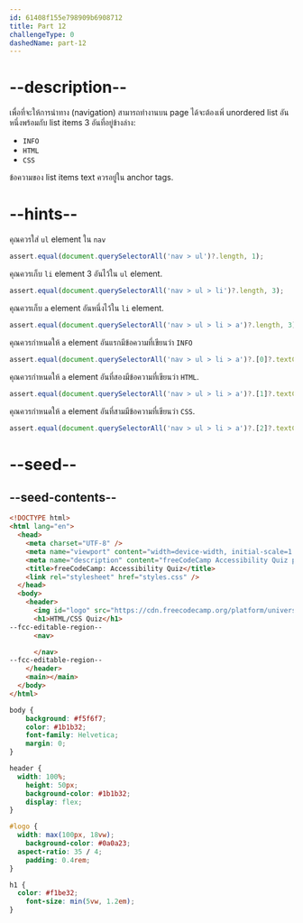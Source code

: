 ```yaml
---
id: 61408f155e798909b6908712
title: Part 12
challengeType: 0
dashedName: part-12
---
```


# --description--

เพื่อที่จะให้การนำทาง (navigation) สามารถทำงานบน page ได้จะต้องเพิ่ unordered list อันหนึ่งพร้อมกับ list items 3 อันที่อยู่ข้างล่าง:

- `INFO`
- `HTML`
- `CSS`

ข้อความของ list items text ควรอยู่ใน anchor tags.

# --hints--

คุณควรใส่ `ul` element ใน `nav`

```js
assert.equal(document.querySelectorAll('nav > ul')?.length, 1);
```

คุณควรเก็บ `li` element 3 อันไว้ใน `ul` element.

```js
assert.equal(document.querySelectorAll('nav > ul > li')?.length, 3);
```

คุณควรเก็บ `a` element อันหนึ่งไว้ใน `li` element.

```js
assert.equal(document.querySelectorAll('nav > ul > li > a')?.length, 3);
```

คุณควรกำหนดให้ `a` element อันแรกมีข้อความที่เขียนว่า `INFO`

```js
assert.equal(document.querySelectorAll('nav > ul > li > a')?.[0]?.textContent, 'INFO');
```

คุณควรกำหนดให้ `a` element อันที่สองมีข้อความที่เขียนว่า `HTML`.

```js
assert.equal(document.querySelectorAll('nav > ul > li > a')?.[1]?.textContent, 'HTML');
```

คุณควรกำหนดให้ `a` element อันที่สามมีข้อความที่เขียนว่า `CSS`.

```js
assert.equal(document.querySelectorAll('nav > ul > li > a')?.[2]?.textContent, 'CSS');
```

# --seed--

## --seed-contents--

```html
<!DOCTYPE html>
<html lang="en">
  <head>
    <meta charset="UTF-8" />
    <meta name="viewport" content="width=device-width, initial-scale=1.0" />
    <meta name="description" content="freeCodeCamp Accessibility Quiz practice project" />
    <title>freeCodeCamp: Accessibility Quiz</title>
    <link rel="stylesheet" href="styles.css" />
  </head>
  <body>
    <header>
      <img id="logo" src="https://cdn.freecodecamp.org/platform/universal/fcc_primary.svg">
      <h1>HTML/CSS Quiz</h1>
--fcc-editable-region--
      <nav>

      </nav>
--fcc-editable-region--
    </header>
    <main></main>
  </body>
</html>

```

```css
body {
	background: #f5f6f7;
	color: #1b1b32;
	font-family: Helvetica;
	margin: 0;
}

header {
  width: 100%;
	height: 50px;
	background-color: #1b1b32;
	display: flex;
}

#logo {
  width: max(100px, 18vw);
	background-color: #0a0a23;
  aspect-ratio: 35 / 4;
	padding: 0.4rem;
}

h1 {
  color: #f1be32;
	font-size: min(5vw, 1.2em);
}
```

